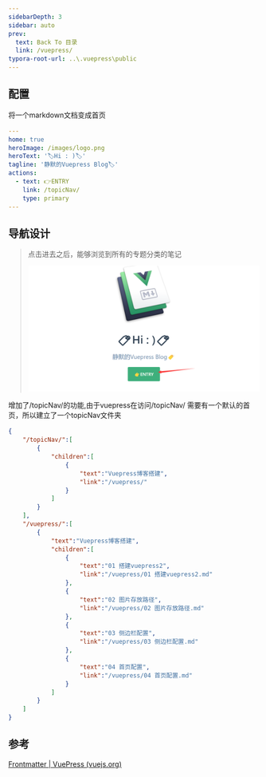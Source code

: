 ```yaml
---
sidebarDepth: 3
sidebar: auto
prev:
  text: Back To 目录
  link: /vuepress/
typora-root-url: ..\.vuepress\public
---
```


## 配置

将一个markdown文档变成首页

```yaml
---
home: true
heroImage: /images/logo.png
heroText: '🏷️Hi : )🏷️'
tagline: '静默的Vuepress Blog🏷️'
actions:
  - text: 👉ENTRY
    link: /topicNav/
    type: primary
---
```



## 导航设计

>  点击进去之后，能够浏览到所有的专题分类的笔记
>
> <img src="/images/vuepress/image-20211126094052080.png" alt="image-20211126094052080" style="zoom:50%;" />

增加了/topicNav/的功能,由于vuepress在访问/topicNav/ 需要有一个默认的首页，所以建立了一个topicNav文件夹

```json
{
    "/topicNav/":[
        {
            "children":[
                {
                    "text":"Vuepress博客搭建",
                    "link":"/vuepress/"
                }
            ]
        }
    ],
    "/vuepress/":[
        {
            "text":"Vuepress博客搭建",
            "children":[
                {
                    "text":"01 搭建vuepress2",
                    "link":"/vuepress/01 搭建vuepress2.md"
                },
                {
                    "text":"02 图片存放路径",
                    "link":"/vuepress/02 图片存放路径.md"
                },
                {
                    "text":"03 侧边栏配置",
                    "link":"/vuepress/03 侧边栏配置.md"
                },
                {
                    "text":"04 首页配置",
                    "link":"/vuepress/04 首页配置.md"
                }
            ]
        }
    ]
}
```



## 参考

[Frontmatter | VuePress (vuejs.org)](https://v2.vuepress.vuejs.org/zh/reference/default-theme/frontmatter.html#首页)

